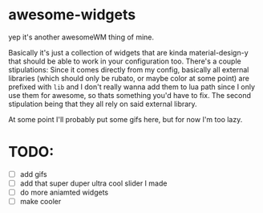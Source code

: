 # awesome-widgets

yep it's another awesomeWM thing of mine.

Basically it's just a collection of widgets that are kinda material-design-y that should be able to
work in your configuration too. There's a couple stipulations: Since it comes directly from my
config, basically all external libraries (which should only be rubato, or maybe color at some point)
are prefixed with `lib` and I don't really wanna add them to lua path since I only use them for
awesome, so thats something you'd have to fix. The second stipulation being that they all rely on
said external library.

At some point I'll probably put some gifs here, but for now I'm too lazy.

# TODO:
- [ ] add gifs
- [ ] add that super duper ultra cool slider I made
- [ ] do more aniamted widgets
- [ ] make cooler
